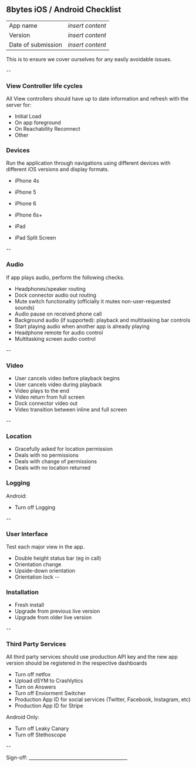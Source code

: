## 8bytes iOS / Android Checklist


|  |  |
|:-------------------------------------|-------------------------------------:|
| App name                             |      *insert content*                |
| Version                              |      *insert content*                |
| Date of submission                   |      *insert content*           |


This is to ensure we cover ourselves for any easily avoidable issues. 

--

### View Controller life cycles

All View controllers should have up to date information and refresh with the server for:
- Initial Load
- On app foreground
- On Reachability Reconnect
- Other

### Devices

Run the application through navigations using different devices with different iOS versions and display formats.

- iPhone 4s
- iPhone 5
- iPhone 6
- iPhone 6s+

- iPad
- iPad Split Screen

--

### Audio
If app plays audio, perform the following checks.

- Headphones/speaker routing
- Dock connector audio out routing
- Mute switch functionality (officially it mutes non-user-requested sounds)
- Audio pause on received phone call
- Background audio (if supported): playback and multitasking bar controls
- Start playing audio when another app is already playing
- Headphone remote for audio control
- Multitasking screen audio control

--

### Video

- User cancels video before playback begins
- User cancels video during playback 
- Video plays to the end
- Video return from full screen
- Dock connector video out
- Video transition between inline and full screen

--

### Location

- Gracefully asked for location permission
- Deals with no permissions
- Deals with change of permissions
- Deals with no location returned


### Logging

Android:
- Turn off Logging

--

### User Interface
Test each major view in the app.

- Double height status bar (eg in call)
- Orientation change
- Upside-down orientation
- Orientation lock 
--

### Installation

- Fresh install 
- Upgrade from previous live version
- Upgrade from older live version


--

### Third Party Services
All third party services should use production API key and the new app version should be registered in the respective dashboards

- Turn off netfox
- Upload dSYM to Crashlytics
- Turn on Answers  
- Turn off Enviorment Switcher
- Production App ID for social services (Twitter, Facebook, Instagram, etc)
- Production App ID for Stripe

Android Only:
- Turn off Leaky Canary
- Turn off Stethoscope


--

Sign-off: __________________________________________  
